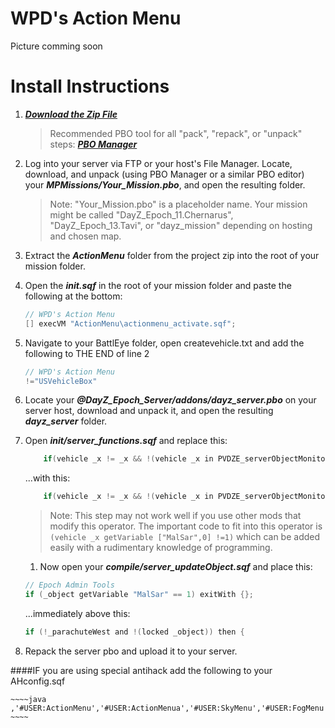WPD's Action Menu
==================

Picture comming soon

# Install Instructions

1. ***[Download the Zip File](https://github.com/noxsicarius/WPDs-Action-Menu/archive/master.zip)***
	
	> Recommended PBO tool for all "pack", "repack", or "unpack" steps: ***[PBO Manager](http://www.armaholic.com/page.php?id=16369)***

1. Log into your server via FTP or your host's File Manager. Locate, download, and unpack (using PBO Manager or a similar PBO editor) your ***MPMissions/Your_Mission.pbo***, and open the resulting folder.
 
	> Note: "Your_Mission.pbo" is a placeholder name. Your mission might be called "DayZ_Epoch_11.Chernarus", "DayZ_Epoch_13.Tavi", or "dayz_mission" depending on hosting and chosen map.

1. Extract the ***ActionMenu*** folder from the project zip into the root of your mission folder.
1. Open the ***init.sqf*** in the root of your mission folder and paste the following at the bottom:

	~~~~java
	// WPD's Action Menu
	[] execVM "ActionMenu\actionmenu_activate.sqf";
	~~~~
	
1. Navigate to your BattlEye folder, open createvehicle.txt and add the following to THE END of line 2

	~~~~java
	// WPD's Action Menu
	!="USVehicleBox"
	~~~~
1. Locate your ***@DayZ_Epoch_Server/addons/dayz_server.pbo*** on your server host, download and unpack it, and open the resulting ***dayz_server*** folder.
1. Open ***init/server_functions.sqf*** and replace this:

    ~~~~java
        if(vehicle _x != _x && !(vehicle _x in PVDZE_serverObjectMonitor) && (isPlayer _x)  && !((typeOf vehicle _x) in DZE_safeVehicle)) then {
    ~~~~
    
	...with this:

    ~~~~java
        if(vehicle _x != _x && !(vehicle _x in PVDZE_serverObjectMonitor) && (isPlayer _x)  && !((typeOf vehicle _x) in DZE_safeVehicle) && (vehicle _x getVariable ["MalSar",0] !=1)) then {
    ~~~~
    
	> Note: This step may not work well if you use other mods that modify this operator. The important code to fit into this operator is `(vehicle _x getVariable ["MalSar",0] !=1)` which can be added easily with a rudimentary knowledge of programming.

	1. Now open your ***compile/server_updateObject.sqf*** and place this:


    ~~~~java
    // Epoch Admin Tools
    if (_object getVariable "MalSar" == 1) exitWith {};
    ~~~~

    ...immediately above this:

    ~~~~java
    if (!_parachuteWest and !(locked _object)) then {
    ~~~~

5. Repack the server pbo and upload it to your server. 


####IF you are using special antihack add the following to your AHconfig.sqf

	~~~~java
	,'#USER:ActionMenu','#USER:ActionMenua','#USER:SkyMenu','#USER:FogMenu','#USER:SkyMenu2','#USER:FogMenu2','#USER:_DeployMenu'
	~~~~